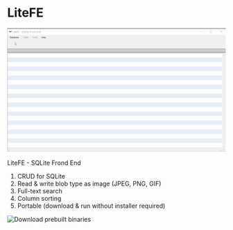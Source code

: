 # LiteFE
![Screenshot](/images/demo.gif)

LiteFE - SQLite Frond End

1. CRUD for SQLite
2. Read & write blob type as image (JPEG, PNG, GIF)
3. Full-text search
4. Column sorting
5. Portable (download & run without installer required)

![Download prebuilt binaries](https://github.com/setvalue/litefe/releases/latest)
